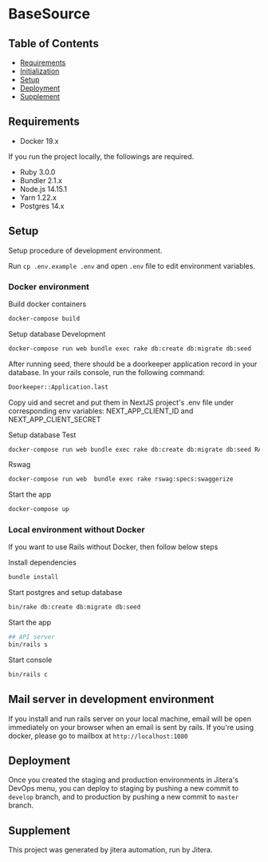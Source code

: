 # BaseSource

## Table of Contents

- [Requirements](##requirements)
- [Initialization](##initialization)
- [Setup](##setup)
- [Deployment](##deployment)
- [Supplement](##supplement)

## Requirements

- Docker 19.x

If you run the project locally, the followings are required.

- Ruby 3.0.0
- Bundler 2.1.x
- Node.js 14.15.1
- Yarn 1.22.x
- Postgres 14.x

## Setup

Setup procedure of development environment.

Run `cp .env.example .env` and open `.env` file to edit environment variables.

### Docker environment

Build docker containers

```bash
docker-compose build
```

Setup database Development

```bash
docker-compose run web bundle exec rake db:create db:migrate db:seed
```

After running seed, there should be a doorkeeper application record in your database. In your rails console, run the following command:

```bash
Doorkeeper::Application.last
```

Copy uid and secret and put them in NextJS project's .env file under corresponding env variables: NEXT_APP_CLIENT_ID and NEXT_APP_CLIENT_SECRET

Setup database Test

```bash
docker-compose run web bundle exec rake db:create db:migrate db:seed RAILS_ENV=test
```

Rswag

```bash
docker-compose run web  bundle exec rake rswag:specs:swaggerize
```

Start the app

```bash
docker-compose up
```

### Local environment without Docker
If you want to use Rails without Docker, then follow below steps

Install dependencies

````bash
bundle install
````

Start postgres and setup database

```bash
bin/rake db:create db:migrate db:seed
````

Start the app

```bash
## API server
bin/rails s
```

Start console

```bash
bin/rails c
```

## Mail server in development environment

If you install and run rails server on your local machine, email will be open immediately on your browser when an email is sent by rails. If you're using docker, please go to mailbox at `http://localhost:1080`

## Deployment

Once you created the staging and production environments in Jitera's DevOps menu, you can deploy to staging by pushing a new commit to `develop` branch, and to production by pushing a new commit to `master` branch.

## Supplement

This project was generated by jitera automation, run by Jitera.
